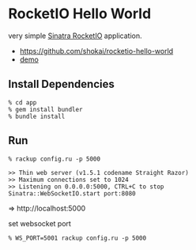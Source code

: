 RocketIO Hello World
====================

very simple [Sinatra RocketIO](https://github.com/shokai/sinatra-rocketio) application.

* https://github.com/shokai/rocketio-hello-world
* [demo](http://hello.shokai.org)

Install Dependencies
--------------------

    % cd app
    % gem install bundler
    % bundle install


Run
---

    % rackup config.ru -p 5000

```
>> Thin web server (v1.5.1 codename Straight Razor)
>> Maximum connections set to 1024
>> Listening on 0.0.0.0:5000, CTRL+C to stop
Sinatra::WebSocketIO.start port:8080
```

=> http://localhost:5000


set websocket port

    % WS_PORT=5001 rackup config.ru -p 5000